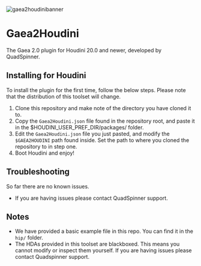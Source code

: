 ![gaea2houdinibanner](https://github.com/Bismuth-Consultancy-BV/Gaea2Houdini/blob/main/help/images/banner.png)

# Gaea2Houdini
The Gaea 2.0 plugin for Houdini 20.0 and newer, developed by QuadSpinner.

## Installing for Houdini
To install the plugin for the first time, follow the below steps. Please note that the distribution of this toolset will change.
1. Clone this repository and make note of the directory you have cloned it to.
2. Copy the `Gaea2Houdini.json` file found in the repository root, and paste it in the $HOUDINI_USER_PREF_DIR/packages/ folder.
3. Edit the `Gaea2Houdini.json` file you just pasted, and modify the `$GAEA2HOUDINI` path found inside. Set the path to where you cloned the repository to in step one.
4. Boot Houdini and enjoy!

## Troubleshooting
So far there are no known issues.
- If you are having issues please contact QuadSpinner support.

## Notes
- We have provided a basic example file in this repo. You can find it in the `hip/` folder.
- The HDAs provided in this toolset are blackboxed. This means you cannot modify or inspect them yourself. If you are having issues please contact Quadspinner support.
